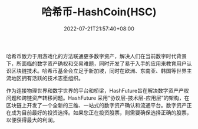 ﻿---
weight: 
title: "哈希币-HashCoin(HSC)"
description: "哈希币致力于用游戏化的方法联通更多数字资产，解决人们在当前数字时代背景下，所面临的数字资产确权和交易难题，同时开发了易于入手的应用来教育用户认识区块链技术"
date: 2022-07-21T21:57:40+08:00
lastmod: 2022-07-21T16:45:40+08:00
draft: false
authors: ["seven"]
featuredImage: "haxibi-hashcoinhsc.webp"
link: "https://www.hashfuture.io/"
tags: ["数字代币","哈希币-HashCoin(HSC)"]
categories: ["navigation"]
navigation: ["数字代币"]
lightgallery: true
toc: true
pinned: false
recommend: false
recommend1: false
---
哈希币致力于用游戏化的方法联通更多数字资产，解决人们在当前数字时代背景下，所面临的数字资产确权和交易难题，同时开发了易于入手的应用来教育用户认识区块链技术。哈希币基金会立足于新加坡，同时在欧洲、东南亚、韩国等世界主流地区拥有活跃的技术志愿组织。

作为连接物理世界和数字世界的平台和桥梁，HashFuture旨在解决数字资产产权问题和跨链资产转移问题。HashFuture 采用“协议层-技术层-应用层”的架构，在区块链上开发了一个全新的三维、一站式的数字资产确认和流通平台。数字资产正在成为目前最好的投资选择。如果您正在投资股票，则需要确保选择正确的股票，以便获得最大的利润。